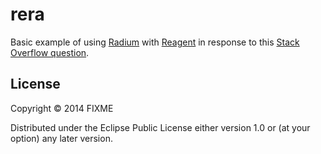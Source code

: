 # rera

Basic example of using [Radium](http://stack.formidable.com/radium/) with [Reagent](https://github.com/reagent-project/reagent) in response to this [Stack Overflow question](https://stackoverflow.com/questions/32355688/why-radium-doesnt-work-with-reagent-clojurescript/38183679#38183679).

## License

Copyright © 2014 FIXME

Distributed under the Eclipse Public License either version 1.0 or (at your option) any later version.
